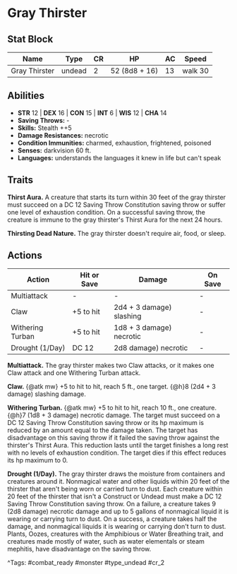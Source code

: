 # Gray Thirster

## Stat Block

| Name | Type | CR | HP | AC | Speed |
|------|------|----|----|----|-------|
| Gray Thirster | undead | 2 | 52 (8d8 + 16) | 13 | walk 30 |

## Abilities

- **STR** 12 | **DEX** 16 | **CON** 15 | **INT** 6 | **WIS** 12 | **CHA** 14
- **Saving Throws:** -  
- **Skills:** Stealth ++5  
- **Damage Resistances:** necrotic  
- **Condition Immunities:** charmed, exhaustion, frightened, poisoned  
- **Senses:** darkvision 60 ft.  
- **Languages:** understands the languages it knew in life but can't speak

## Traits

**Thirst Aura.** A creature that starts its turn within 30 feet of the gray thirster must succeed on a DC 12 Saving Throw Constitution saving throw or suffer one level of exhaustion condition. On a successful saving throw, the creature is immune to the gray thirster's Thirst Aura for the next 24 hours.

**Thirsting Dead Nature.** The gray thirster doesn't require air, food, or sleep.


## Actions

| Action | Hit or Save | Damage | On Save |
|--------|--------------|--------|----------|
| Multiattack | - | - | - |
| Claw | +5 to hit | 2d4 + 3 damage) slashing | - |
| Withering Turban | +5 to hit | 1d8 + 3 damage) necrotic | - |
| Drought (1/Day) | DC 12 | 2d8 damage) necrotic | - |

**Multiattack.** The gray thirster makes two Claw attacks, or it makes one Claw attack and one Withering Turban attack.

**Claw.** {@atk mw} +5 to hit to hit, reach 5 ft., one target. {@h}8 (2d4 + 3 damage) slashing damage.

**Withering Turban.** {@atk mw} +5 to hit to hit, reach 10 ft., one creature. {@h}7 (1d8 + 3 damage) necrotic damage. The target must succeed on a DC 12 Saving Throw Constitution saving throw or its hp maximum is reduced by an amount equal to the damage taken. The target has disadvantage on this saving throw if it failed the saving throw against the thirster's Thirst Aura. This reduction lasts until the target finishes a long rest with no levels of exhaustion condition. The target dies if this effect reduces its hp maximum to 0.

**Drought (1/Day).** The gray thirster draws the moisture from containers and creatures around it. Nonmagical water and other liquids within 20 feet of the thirster that aren't being worn or carried turn to dust. Each creature within 20 feet of the thirster that isn't a Construct or Undead must make a DC 12 Saving Throw Constitution saving throw. On a failure, a creature takes 9 (2d8 damage) necrotic damage and up to 5 gallons of nonmagical liquid it is wearing or carrying turn to dust. On a success, a creature takes half the damage, and nonmagical liquids it is wearing or carrying don't turn to dust. Plants, Oozes, creatures with the Amphibious or Water Breathing trait, and creatures made mostly of water, such as water elementals or steam mephitis, have disadvantage on the saving throw.


^Tags: #combat_ready #monster #type_undead #cr_2